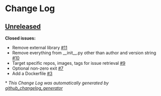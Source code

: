 # Change Log

## [Unreleased](https://github.com/cloudpassage-community/vulnerable_image_check/tree/HEAD)

**Closed issues:**

- Remove external library [\#11](https://github.com/cloudpassage-community/vulnerable_image_check/issues/11)
- Remove everything from \_\_init\_\_.py other than author and version string [\#10](https://github.com/cloudpassage-community/vulnerable_image_check/issues/10)
- Target specific repos, images, tags for issue retrieval [\#9](https://github.com/cloudpassage-community/vulnerable_image_check/issues/9)
- Optional non-zero exit [\#7](https://github.com/cloudpassage-community/vulnerable_image_check/issues/7)
- Add a Dockerfile [\#3](https://github.com/cloudpassage-community/vulnerable_image_check/issues/3)



\* *This Change Log was automatically generated by [github_changelog_generator](https://github.com/skywinder/Github-Changelog-Generator)*